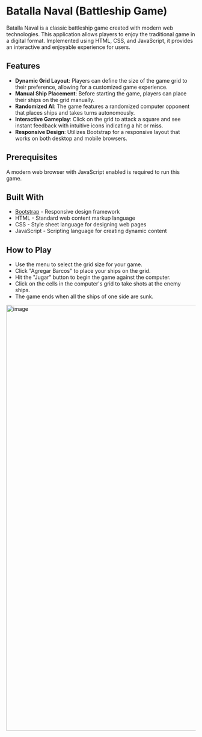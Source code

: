# Batalla Naval (Battleship Game)

Batalla Naval is a classic battleship game created with modern web technologies. This application allows players to enjoy the traditional game in a digital format. Implemented using HTML, CSS, and JavaScript, it provides an interactive and enjoyable experience for users.

## Features

- **Dynamic Grid Layout**: Players can define the size of the game grid to their preference, allowing for a customized game experience.
- **Manual Ship Placement**: Before starting the game, players can place their ships on the grid manually.
- **Randomized AI**: The game features a randomized computer opponent that places ships and takes turns autonomously.
- **Interactive Gameplay**: Click on the grid to attack a square and see instant feedback with intuitive icons indicating a hit or miss.
- **Responsive Design**: Utilizes Bootstrap for a responsive layout that works on both desktop and mobile browsers.

## Prerequisites

A modern web browser with JavaScript enabled is required to run this game.

## Built With

- [Bootstrap](https://getbootstrap.com/) - Responsive design framework
- HTML - Standard web content markup language
- CSS - Style sheet language for designing web pages
- JavaScript - Scripting language for creating dynamic content

## How to Play

- Use the menu to select the grid size for your game.
- Click "Agregar Barcos" to place your ships on the grid.
- Hit the "Jugar" button to begin the game against the computer.
- Click on the cells in the computer's grid to take shots at the enemy ships.
- The game ends when all the ships of one side are sunk.



<img width="1129" alt="image" src="https://github.com/BraulioAlejandroNavarreteHorta/BattleshipHTML/assets/133619100/0ca565ba-e129-44ab-8610-9245e400c19e">
